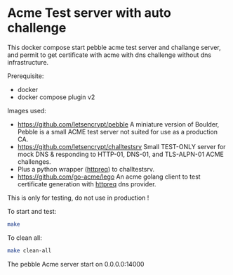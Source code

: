 # Acme Test server with auto challenge

This docker compose start pebble acme test server and challange server, and permit to get certificate with acme with dns challenge without dns infrastructure.

Prerequisite: 
- docker
- docker compose plugin v2

Images used:
- https://github.com/letsencrypt/pebble
  A miniature version of Boulder, Pebble is a small ACME test server not suited for use as a production CA.
- https://github.com/letsencrypt/challtestsrv
  Small TEST-ONLY server for mock DNS & responding to HTTP-01, DNS-01, and TLS-ALPN-01 ACME challenges.
- Plus a python wrapper ([httpreq](https://go-acme.github.io/lego/dns/httpreq/index.html)) to challtestsrv.
- https://github.com/go-acme/lego
  An acme golang client to test certificate generation with [httpreq](https://go-acme.github.io/lego/dns/httpreq/index.html) dns provider.

This is only for testing, do not use in production !

To start and test:
```sh
make
```

To clean all:
```sh
make clean-all
```

The pebble Acme server start on 0.0.0.0:14000
